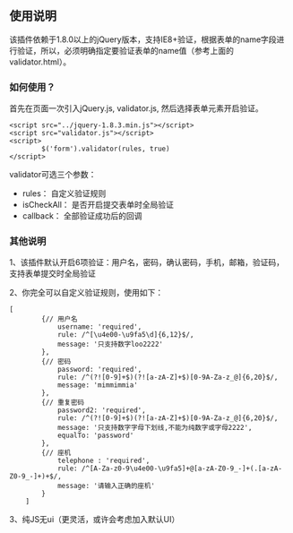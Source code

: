 ## 使用说明

该插件依赖于1.8.0以上的jQuery版本，支持IE8+验证，根据表单的name字段进行验证，所以，必须明确指定要验证表单的name值（参考上面的validator.html）。

### 如何使用？

首先在页面一次引入jQuery.js, validator.js, 然后选择表单元素开启验证。

````
<script src="../jquery-1.8.3.min.js"></script>
<script src="validator.js"></script>
<script>
        $('form').validator(rules, true)
</script>
````

validator可选三个参数：

*   rules：      自定义验证规则
*   isCheckAll： 是否开启提交表单时全局验证
*   callback：   全部验证成功后的回调

### 其他说明

1、该插件默认开启6项验证：用户名，密码，确认密码，手机，邮箱，验证码，支持表单提交时全局验证

2、你完全可以自定义验证规则，使用如下：

````
[
        {// 用户名
            username: 'required',
            rule: /^[\u4e00-\u9fa5\d]{6,12}$/,
            message: '只支持数字loo2222'
        },
        {// 密码
            password: 'required',
            rule: /^(?![0-9]+$)(?![a-zA-Z]+$)[0-9A-Za-z_@]{6,20}$/,
            message: 'mimmimmia'
        },
        {// 重复密码
            password2: 'required',
            rule: /^(?![0-9]+$)(?![a-zA-Z]+$)[0-9A-Za-z_@]{6,20}$/,
            message: '只支持数字字母下划线,不能为纯数字或字母2222',
            equalTo: 'password'
        },
        {// 座机
            telephone : 'required',
            rule: /^[A-Za-z0-9\u4e00-\u9fa5]+@[a-zA-Z0-9_-]+(.[a-zA-Z0-9_-]+)+$/,
            message: '请输入正确的座机'
        }
    ]

````
3、纯JS无ui（更灵活，或许会考虑加入默认UI）
